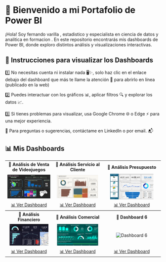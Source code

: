 # 🚀 Bienvenido a mi Portafolio de Power BI  

¡Hola! Soy fernando varilla , estadistico y especialista en ciencia de datos y analitica  en formacion . En este repositorio encontrarás mis dashboards de Power BI, donde exploro distintos análisis y visualizaciones interactivas.  

## 📌 Instrucciones para visualizar los Dashboards  

1️⃣ No necesitas cuenta ni instalar nada 🖥️✨, solo haz clic en el enlace debajo del dashboard que más te llame la atención 👀 para abrirlo en línea (publicado en la web)

2️⃣ Puedes interactuar con los gráficos 📊, aplicar filtros 🔍 y explorar los datos 📈.

3️⃣ Si tienes problemas para visualizar, usa Google Chrome 🌐 o Edge ⚡ para una mejor experiencia.


📩 Para preguntas o sugerencias, contáctame en LinkedIn o por email. 📬
## 📊 Mis Dashboards  

<table>
  <tr align="center">
    <th>🔹 Análisis de Venta de Videojuegos</th>
    <th>🔹 Análisis Servicio al Cliente</th>
    <th>🔹 Análisis Presupuesto</th>
  </tr>
  <tr align="center">
    <td><img src="https://github.com/Favm1087/Portafolio-Power-Bi/blob/main/Captura%20de%20pantalla%202025-03-18%20114319.png?raw=true"></td>
    <td><img src="https://github.com/Favm1087/Portafolio-Power-Bi/blob/main/2.png" width="90%" alt="Dashboard Servicio al Cliente"></td>
    <td><img src="https://github.com/Favm1087/Portafolio-Power-Bi/blob/main/Captura%20de%20pantalla%202025-03-19%20162448.png" width="80%" alt="Dashboard Presupuesto"></td>
  </tr>
  <tr align="center">
    <td><a href="https://app.powerbi.com/view?r=eyJrIjoiMTUwOTMxOTQtNDMxZS00NTMyLTlmMWQtZDVhOTNlNDI0YTYwIiwidCI6ImZjMDA1NDdhLTI0YmItNGU0Zi05ZDYxLTczZmNhNWViOWRmMyIsImMiOjR9">📊 Ver Dashboard</a></td>
    <td><a href="https://app.powerbi.com/view?r=eyJrIjoiODEyODBlZmYtYTU1MS00NmExLWE0MzItNmQ4YmE4MTNlNWU4IiwidCI6ImZjMDA1NDdhLTI0YmItNGU0Zi05ZDYxLTczZmNhNWViOWRmMyIsImMiOjR9">📊 Ver Dashboard</a></td>
    <td><a href="https://app.powerbi.com/view?r=eyJrIjoiZWE4OGY1NGEtNTEwZC00NTNlLWI5YTktMDFkOTE1NWJkYmE1IiwidCI6ImZjMDA1NDdhLTI0YmItNGU0Zi05ZDYxLTczZmNhNWViOWRmMyIsImMiOjR9">📊 Ver Dashboard</a></td>
  </tr>
  <tr align="center">
    <th>🔹 Análisis Financiero</th>
    <th>🔹 Análisis Comercial</th>
    <th>🔹 Dashboard 6</th>
  </tr>
  <tr align="center">
    <td><img src="https://github.com/Favm1087/Portafolio-Power-Bi/blob/main/Captura%20de%20pantalla%202025-03-19%20163432.png" width="90%" alt="Dashboard 4"></td>
    <td><img src="https://github.com/Favm1087/Portafolio-Power-Bi/blob/main/Captura%20de%20pantalla%202025-03-21%20130856.png" width="90%" alt="Dashboard 5"></td>
    <td><img src="URL_DE_TU_IMAGEN_6" width="90%" alt="Dashboard 6"></td>
  </tr>
  <tr align="center">
    <td><a href="https://app.powerbi.com/view?r=eyJrIjoiNzBhNDFjZDMtMmYyMS00YmUxLTk5NTEtMThiNGJmMGJhMTEwIiwidCI6ImZjMDA1NDdhLTI0YmItNGU0Zi05ZDYxLTczZmNhNWViOWRmMyIsImMiOjR9">📊 Ver Dashboard</a></td>
    <td><a href="https://app.powerbi.com/view?r=eyJrIjoiZjdlMWUyM2EtYWI0My00OTUxLTk2ODktODI1NWVkMWIwMjY5IiwidCI6ImZjMDA1NDdhLTI0YmItNGU0Zi05ZDYxLTczZmNhNWViOWRmMyIsImMiOjR9">📊 Ver Dashboard</a></td>
    <td><a href="URL_DEL_DASHBOARD_6">📊 Ver Dashboard</a></td>
  </tr>
</table>
